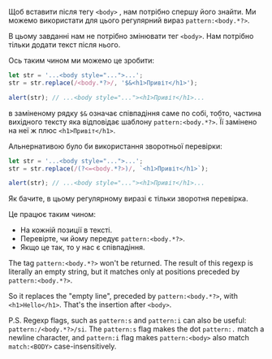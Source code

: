 Щоб вставити після тегу `<body>` , нам потрібно спершу його знайти. Ми можемо використати для цього регулярний вираз `pattern:<body.*?>`.

В цьому завданні нам не потрібно змінювати тег `<body>`. Нам потрібно тільки додати текст після нього.

Ось таким чином ми можемо це зробити:

```js run
let str = '...<body style="...">...';
str = str.replace(/<body.*?>/, '$&<h1>Привіт</h1>');

alert(str); // ...<body style="..."><h1>Привіт</h1>...
```

в заміненому рядку `$&` означає співпадіння саме по собі, тобто, частина вихідного тексту яка відповідає шаблону `pattern:<body.*?>`. Її замінено на неї ж плюс `<h1>Привіт</h1>`.

Альнернативою було би використання зворотньої перевірки:

```js run
let str = '...<body style="...">...';
str = str.replace(/(?<=<body.*?>)/, `<h1>Привіт</h1>`);

alert(str); // ...<body style="..."><h1>Привіт</h1>...
```

Як бачите, в цьому регулярному виразі є тільки зворотня перевірка.

Це працює таким чином:
- На кожній позиції в тексті.
- Перевірте, чи йому передує `pattern:<body.*?>`.
- Якщо це так, то у нас є співпадіння.

The tag `pattern:<body.*?>` won't be returned. The result of this regexp is literally an empty string, but it matches only at positions preceded by `pattern:<body.*?>`.

So it replaces the "empty line", preceded by `pattern:<body.*?>`, with `<h1>Hello</h1>`. That's the insertion after `<body>`.

P.S. Regexp flags, such as `pattern:s` and `pattern:i` can also be useful: `pattern:/<body.*?>/si`. The `pattern:s` flag makes the dot `pattern:.` match a newline character, and `pattern:i` flag makes `pattern:<body>` also match `match:<BODY>` case-insensitively.
